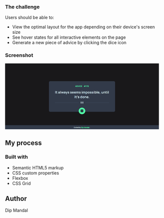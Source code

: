 
### The challenge

Users should be able to:

- View the optimal layout for the app depending on their device's screen size
- See hover states for all interactive elements on the page
- Generate a new piece of advice by clicking the dice icon

### Screenshot

<div align="center">
  <img src="./images/screenshot.png" />
</div>


## My process

### Built with

- Semantic HTML5 markup
- CSS custom properties
- Flexbox
- CSS Grid

## Author
Dip Mandal


